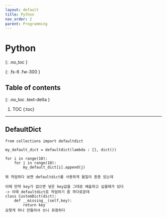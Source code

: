 ```yaml
---
layout: default
title: Python
nav_order: 2
parent: Programming
---
```


# Python
{: .no_toc }

{: .fs-6 .fw-300 }

## Table of contents
{: .no_toc .text-delta }

1. TOC
{:toc}

---
## DefaultDict

```
from collections import defaultdict

my_default_dict = defaultdict(lambda : [], dict())

for i in range(10):
    for j in range(10):
        my_default_dict[i].append(j)

뭐 작업하다 보면 defaultdict를 사용하게 될일이 종종 있는데

이때 만약 key가 없으면 넣은 key값을 그대로 배출하고 싶을때가 있다
-> 이때 defaultdict로 작업하기 좀 까다로운데
class CustomDict(dict):
    def __missing__(self,key):
        return key
요렇게 하나 만들어서 쓰니 유용하다
```
